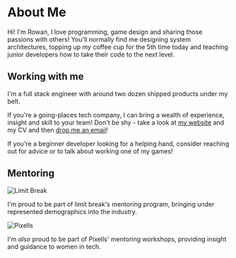# About Me

Hi! I'm Rowan, I love programming, game design and sharing those passions with others! You'll normally find me designing system architectures, topping up my coffee cup for the 5th time today and teaching junior developers how to take their code to the next level.

## Working with me

I'm a full stack engineer with around two dozen shipped products under my belt.

If you're a going-places tech company, I can bring a wealth of experience, insight and skill to your team! Don't be shy - take a look at [my website](https://hive-mind-studios.webs.com/) and my CV and then [drop me an email](mailto:powellrowan@gmail.com?subject=[Come%20work%20with%20us!])!

If you're a beginner developer looking for a helping hand, consider reaching out for advice or to talk about working one of my games!

## Mentoring

![Limit Break](https://i.imgur.com/IEQz7fP.png)


I'm proud to be part of limit break's mentoring program, bringing under represented demographics into the industry.


![Pixells](http://incubator.loudcat.net/wordpress/wp-content/themes/responsive/images/logo-general.png)

I'm *also* proud to be part of Pixells' mentoring workshops, providing insight and guidance to women in tech.

<!--
**Xaoka/Xaoka** is a ✨ _special_ ✨ repository because its `README.md` (this file) appears on your GitHub profile.

Here are some ideas to get you started:

- 🔭 I’m currently working on ...
- 🌱 I’m currently learning ...
- 👯 I’m looking to collaborate on ...
- 🤔 I’m looking for help with ...
- 💬 Ask me about ...
- 📫 How to reach me: ...
- 😄 Pronouns: ...
- ⚡ Fun fact: ...
-->
